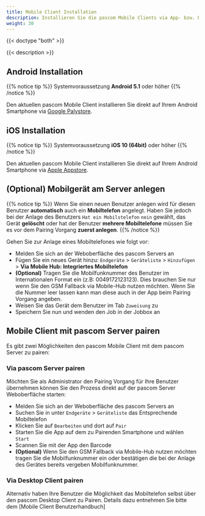 ```yaml
---
title: Mobile Client Installation
description: Installieren Sie die pascom Mobile Clients via App- bzw. Playstore und pairen ihn via Bardcode mit dem pascom Server
weight: 30
---
```


{{< doctype "both" >}}

{{< description >}}

## Android Installation

{{% notice tip %}}
Systemvoraussetzung **Android 5.1** oder höher
{{% /notice %}}

Den aktuellen pascom Mobile Client installieren Sie direkt auf Ihrem Android Smartphone via [Google Palystore](https://www.pascom.net/playstore).

## iOS Installation

{{% notice tip %}}
Systemvoraussetzung **iOS 10 (64bit)** oder höher
{{% /notice %}}

Den aktuellen pascom Mobile Client installieren Sie direkt auf Ihrem Android Smartphone via [Apple Appstore](https://www.pascom.net/appstore).

## (Optional) Mobilgerät am Server anlegen

{{% notice tip %}}
Wenn Sie einen neuen Benutzer anlegen wird für diesen Benutzer **automatisch** auch ein **Mobiltelefon** angelegt. Haben Sie jedoch bei der Anlage des Benutzers `Hat ein Mobilstelefon` `nein` gewählt, das Gerät **gelöscht** oder hat der Benutzer **mehrere Mobiltelefone** müssen Sie es vor dem Pairing Vorgang **zuerst anlegen**.
{{% /notice %}}

Gehen Sie zur Anlage eines Mobiltelefones wie folgt vor:

 * Melden Sie sich an der Weboberfläche des pascom Servers an
 * Fügen Sie ein neues Gerät hinzu: `Endgeräte` > `Geräteliste` > `Hinzufügen` > **Via Mobile Hub: Integriertes Mobiltelefon**
 * **(Optional)** Tragen Sie die Mobilfunknummer des Benutzer im Internationalen Format ein (z.B: 0049172123123). Dies brauchen Sie nur wenn Sie den GSM Fallback via Mobile-Hub nutzen möchten. Wenn Sie die Nummer leer lassen kann man diese auch in der App beim Pairing Vorgang angeben.
 * Weisen Sie das Gerät dem Benutzer im Tab `Zuweisung` zu
 * Speichern Sie nun und wenden den Job in der Jobbox an

## Mobile Client mit pascom Server pairen

Es gibt zwei Möglichkeiten den pascom Mobile Client mit dem pascom Server zu pairen:

### Via pascom Server pairen

Möchten Sie als Administrator den Pairing Vorgang für Ihre Benutzer übernehmen können Sie den Prozess direkt auf der pascom Server Weboberfläche starten:

 * Melden Sie sich an der Weboberfläche des pascom Servers an
 * Suchen Sie in unter `Endgeräte` > `Geräteliste` das Entsprechende Mobiltelefon
 * Klicken Sie auf `Bearbeiten` und dort auf `Pair`
 * Starten Sie die App auf dem zu Pairenden Smartphone und wählen `Start`
 * Scannen Sie mit der App den Barcode
 * **(Optional)** Wenn Sie den GSM Fallback via Mobile-Hub nutzen möchten tragen Sie die Mobilfunknummer ein oder bestätigen die bei der Anlage des Gerätes bereits vergeben Mobilfunknummer.


### Via Desktop Client pairen

Alternativ haben Ihre Benutzer die Möglichkeit das Mobiltelefon selbst über den pascom Desktop Client zu Pairen. Details dazu entnehmen Sie bitte dem [Mobile Client Benutzerhandbuch]

